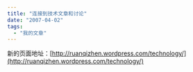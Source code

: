 ```yaml
---
title: "连接到技术文章和讨论"
date: "2007-04-02"
tags: 
  - "我的文章"
---
```


新的页面地址：[http://ruanqizhen.wordpress.com/technology/](http://ruanqizhen.wordpress.com/technology/)
